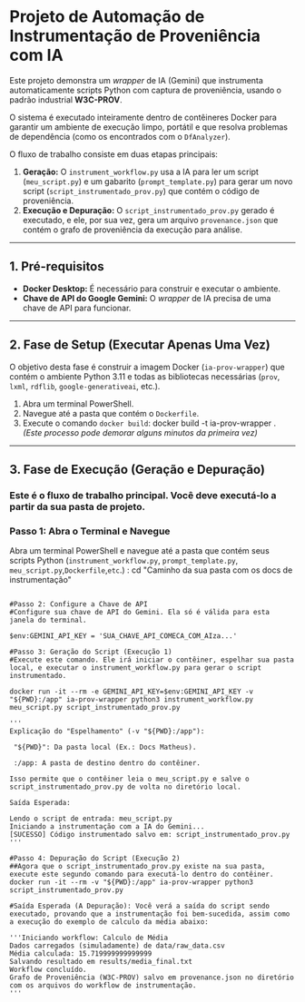 # Projeto de Automação de Instrumentação de Proveniência com IA

Este projeto demonstra um *wrapper* de IA (Gemini) que instrumenta automaticamente scripts Python com captura de proveniência, usando o padrão industrial **W3C-PROV**.

O sistema é executado inteiramente dentro de contêineres Docker para garantir um ambiente de execução limpo, portátil e que resolva problemas de dependência (como os encontrados com o `DfAnalyzer`).

O fluxo de trabalho consiste em duas etapas principais:
1.  **Geração:** O `instrument_workflow.py` usa a IA para ler um script (`meu_script.py`) e um gabarito (`prompt_template.py`) para gerar um novo script (`script_instrumentado_prov.py`) que contém o código de proveniência.
2.  **Execução e Depuração:** O `script_instrumentado_prov.py` gerado é executado, e ele, por sua vez, gera um arquivo `provenance.json` que contém o grafo de proveniência da execução para análise.

---

## 1. Pré-requisitos

* **Docker Desktop:** É necessário para construir e executar o ambiente.
* **Chave de API do Google Gemini:** O *wrapper* de IA precisa de uma chave de API para funcionar.

---

## 2. Fase de Setup (Executar Apenas Uma Vez)

O objetivo desta fase é construir a imagem Docker (`ia-prov-wrapper`) que contém o ambiente Python 3.11 e todas as bibliotecas necessárias (`prov`, `lxml`, `rdflib`, `google-generativeai`, etc.).

1.  Abra um terminal PowerShell.
2.  Navegue até a pasta que contém o `Dockerfile`.
3.  Execute o comando `docker build`: docker build -t ia-prov-wrapper .
    *(Este processo pode demorar alguns minutos da primeira vez)*

---

## 3. Fase de Execução (Geração e Depuração)

### Este é o fluxo de trabalho principal. Você deve executá-lo a partir da sua pasta de projeto.

### Passo 1: Abra o Terminal e Navegue

Abra um terminal PowerShell e navegue até a pasta que contém seus scripts Python (`instrument_workflow.py`, `prompt_template.py`, `meu_script.py`,`Dockerfile`,`etc`.) : cd "Caminho da sua pasta com os docs de instrumentação"

```

#Passo 2: Configure a Chave de API
#Configure sua chave de API do Gemini. Ela só é válida para esta janela do terminal.

$env:GEMINI_API_KEY = 'SUA_CHAVE_API_COMECA_COM_AIza...'

#Passo 3: Geração do Script (Execução 1)
#Execute este comando. Ele irá iniciar o contêiner, espelhar sua pasta local, e executar o instrument_workflow.py para gerar o script instrumentado.

docker run -it --rm -e GEMINI_API_KEY=$env:GEMINI_API_KEY -v "${PWD}:/app" ia-prov-wrapper python3 instrument_workflow.py meu_script.py script_instrumentado_prov.py

''' 
Explicação do "Espelhamento" (-v "${PWD}:/app"):

 "${PWD}": Da pasta local (Ex.: Docs Matheus).

 :/app: A pasta de destino dentro do contêiner.

Isso permite que o contêiner leia o meu_script.py e salve o script_instrumentado_prov.py de volta no diretório local.

Saída Esperada:

Lendo o script de entrada: meu_script.py
Iniciando a instrumentação com a IA do Gemini...
[SUCESSO] Código instrumentado salvo em: script_instrumentado_prov.py
'''

#Passo 4: Depuração do Script (Execução 2)
##Agora que o script_instrumentado_prov.py existe na sua pasta, execute este segundo comando para executá-lo dentro do contêiner.
docker run -it --rm -v "${PWD}:/app" ia-prov-wrapper python3 script_instrumentado_prov.py

#Saída Esperada (A Depuração): Você verá a saída do script sendo executado, provando que a instrumentação foi bem-sucedida, assim como a execução do exemplo de calculo da média abaixo:

'''Iniciando workflow: Calculo de Média
Dados carregados (simuladamente) de data/raw_data.csv
Média calculada: 15.719999999999999
Salvando resultado em results/media_final.txt
Workflow concluído.
Grafo de Proveniência (W3C-PROV) salvo em provenance.json no diretório com os arquivos do workflow de instrumentação.
'''
